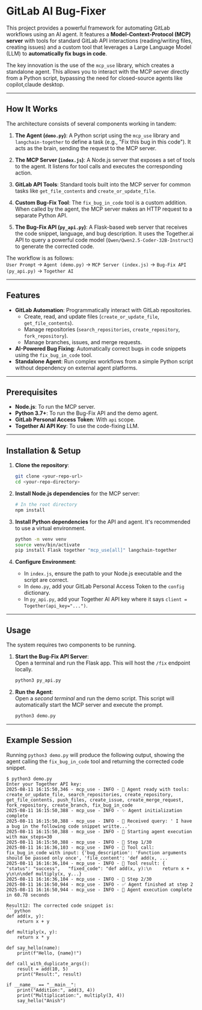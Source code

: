 # GitLab AI Bug-Fixer

This project provides a powerful framework for automating GitLab workflows using an AI agent. It features a **Model-Context-Protocol (MCP) server** with tools for standard GitLab API interactions (reading/writing files, creating issues) and a custom tool that leverages a Large Language Model (LLM) to **automatically fix bugs in code**.

The key innovation is the use of the `mcp_use` library, which creates a standalone agent. This allows you to interact with the MCP server directly from a Python script, bypassing the need for closed-source agents like copilot,claude desktop.

-----

## How It Works

The architecture consists of several components working in tandem:

1. **The Agent (`demo.py`)**: A Python script using the `mcp_use` library and `langchain-together` to define a task (e.g., "Fix this bug in this code"). It acts as the brain, sending the request to the MCP server.

2. **The MCP Server (`index.js`)**: A Node.js server that exposes a set of tools to the agent. It listens for tool calls and executes the corresponding action.

3. **GitLab API Tools**: Standard tools built into the MCP server for common tasks like `get_file_contents` and `create_or_update_file`.

4. **Custom Bug-Fix Tool**: The `fix_bug_in_code` tool is a custom addition. When called by the agent, the MCP server makes an HTTP request to a separate Python API.

5. **The Bug-Fix API (`py_api.py`)**: A Flask-based web server that receives the code snippet, language, and bug description. It uses the Together.ai API to query a powerful code model (`Qwen/Qwen2.5-Coder-32B-Instruct`) to generate the corrected code.

The workflow is as follows:  
`User Prompt` → `Agent (demo.py)` → `MCP Server (index.js)` → `Bug-Fix API (py_api.py)` → `Together AI`

-----

## Features

- **GitLab Automation**: Programmatically interact with GitLab repositories.
  - Create, read, and update files (`create_or_update_file`, `get_file_contents`).
  - Manage repositories (`search_repositories`, `create_repository`, `fork_repository`).
  - Manage branches, issues, and merge requests.
- **AI-Powered Bug Fixing**: Automatically correct bugs in code snippets using the `fix_bug_in_code` tool.
- **Standalone Agent**: Run complex workflows from a simple Python script without dependency on external agent platforms.

-----

## Prerequisites

- **Node.js**: To run the MCP server.
- **Python 3.7+**: To run the Bug-Fix API and the demo agent.
- **GitLab Personal Access Token**: With `api` scope.
- **Together AI API Key**: To use the code-fixing LLM.

-----

## Installation & Setup

1. **Clone the repository**:

    ```bash
    git clone <your-repo-url>
    cd <your-repo-directory>
    ```

2. **Install Node.js dependencies** for the MCP server:

    ```bash
    # In the root directory
    npm install
    ```

3. **Install Python dependencies** for the API and agent. It's recommended to use a virtual environment.

    ```bash
    python -m venv venv
    source venv/bin/activate
    pip install Flask together "mcp_use[all]" langchain-together
    ```

4. **Configure Environment**:

    - In `index.js`, ensure the path to your Node.js executable and the script are correct.
    - In `demo.py`, add your GitLab Personal Access Token to the `config` dictionary.
    - In `py_api.py`, add your Together AI API key where it says `client = Together(api_key="...")`.

-----

## Usage

The system requires two components to be running.

1. **Start the Bug-Fix API Server**:  
   Open a terminal and run the Flask app. This will host the `/fix` endpoint locally.

    ```bash
    python3 py_api.py
    ```

2. **Run the Agent**:  
   Open a *second terminal* and run the demo script. This script will automatically start the MCP server and execute the prompt.

    ```bash
    python3 demo.py
    ```

-----

## Example Session

Running `python3 demo.py` will produce the following output, showing the agent calling the `fix_bug_in_code` tool and returning the corrected code snippet.

````text
$ python3 demo.py
Enter your Together API key:
2025-08-11 16:15:50,346 - mcp_use - INFO - 🧠 Agent ready with tools: create_or_update_file, search_repositories, create_repository, get_file_contents, push_files, create_issue, create_merge_request, fork_repository, create_branch, fix_bug_in_code
2025-08-11 16:15:50,388 - mcp_use - INFO - ✨ Agent initialization complete
2025-08-11 16:15:50,388 - mcp_use - INFO - 💬 Received query: ' I have a bug in the following code snippet writte...'
2025-08-11 16:15:50,388 - mcp_use - INFO - 🏁 Starting agent execution with max_steps=30
2025-08-11 16:15:50,388 - mcp_use - INFO - 👣 Step 1/30
2025-08-11 16:16:36,103 - mcp_use - INFO - 🔧 Tool call: fix_bug_in_code with input: {'bug_description': 'Function arguments should be passed only once', 'file_content': 'def add(x, ...
2025-08-11 16:16:36,104 - mcp_use - INFO - 📄 Tool result: {   "status": "success",   "fixed_code": "def add(x, y):\n    return x + y\n\n\ndef multiply(x, y...}
2025-08-11 16:16:36,104 - mcp_use - INFO - 👣 Step 2/30
2025-08-11 16:16:50,944 - mcp_use - INFO - ✅ Agent finished at step 2
2025-08-11 16:16:50,944 - mcp_use - INFO - 🎉 Agent execution complete in 60.78 seconds

Result12: The corrected code snippet is:
```python
def add(x, y):
    return x + y

def multiply(x, y):
    return x * y

def say_hello(name):
    print(f"Hello, {name}!")

def call_with_duplicate_args():
    result = add(10, 5)  
    print("Result:", result)

if __name__ == "__main__":
    print("Addition:", add(3, 4))
    print("Multiplication:", multiply(3, 4))
    say_hello("Anish")
````

